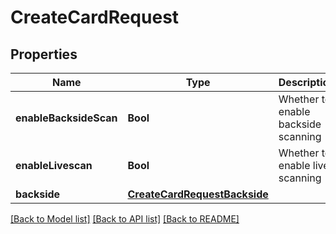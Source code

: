 # CreateCardRequest

## Properties
Name | Type | Description | Notes
------------ | ------------- | ------------- | -------------
**enableBacksideScan** | **Bool** | Whether to enable backside scanning | [optional] [default to false]
**enableLivescan** | **Bool** | Whether to enable live scanning | [optional] [default to false]
**backside** | [**CreateCardRequestBackside**](CreateCardRequestBackside.md) |  | [optional] 

[[Back to Model list]](../README.md#documentation-for-models) [[Back to API list]](../README.md#documentation-for-api-endpoints) [[Back to README]](../README.md)


